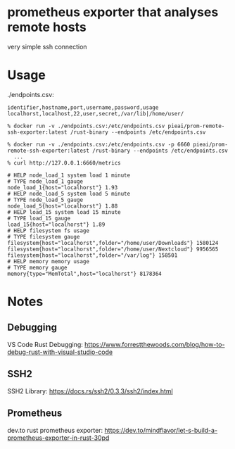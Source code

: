 # prometheus exporter that analyses remote hosts
very simple ssh connection


# Usage
./endpoints.csv:

````
identifier,hostname,port,username,password,usage
localhorst,localhost,22,user,secret,/var/lib|/home/user/
````


````
% docker run -v ./endpoints.csv:/etc/endpoints.csv pieai/prom-remote-ssh-exporter:latest /rust-binary --endpoints /etc/endpoints.csv
````


````
% docker run -v ./endpoints.csv:/etc/endpoints.csv -p 6660 pieai/prom-remote-ssh-exporter:latest /rust-binary --endpoints /etc/endpoints.csv
  ...
% curl http://127.0.0.1:6660/metrics

# HELP node_load_1 system load 1 minute
# TYPE node_load_1 gauge
node_load_1{host="localhorst"} 1.93
# HELP node_load_5 system load 5 minute
# TYPE node_load_5 gauge
node_load_5{host="localhorst"} 1.88
# HELP load_15 system load 15 minute
# TYPE load_15 gauge
load_15{host="localhorst"} 1.89
# HELP filesystem fs usage
# TYPE filesystem gauge
filesystem{host="localhorst",folder="/home/user/Downloads"} 1580124
filesystem{host="localhorst",folder="/home/user/Nextcloud"} 9956565
filesystem{host="localhorst",folder="/var/log"} 158501
# HELP memory memory usage
# TYPE memory gauge
memory{type="MemTotal",host="localhorst"} 8178364

````

# Notes

## Debugging
VS Code Rust Debugging: https://www.forrestthewoods.com/blog/how-to-debug-rust-with-visual-studio-code

## SSH2
SSH2 Library: https://docs.rs/ssh2/0.3.3/ssh2/index.html

## Prometheus
dev.to rust prometheus exporter: https://dev.to/mindflavor/let-s-build-a-prometheus-exporter-in-rust-30pd